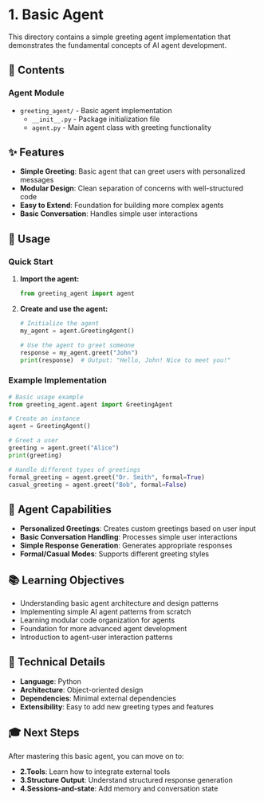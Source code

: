 # 1. Basic Agent

This directory contains a simple greeting agent implementation that demonstrates the fundamental concepts of AI agent development.

## 📁 Contents

### Agent Module
- `greeting_agent/` - Basic agent implementation
  - `__init__.py` - Package initialization file
  - `agent.py` - Main agent class with greeting functionality

## ✨ Features

- **Simple Greeting**: Basic agent that can greet users with personalized messages
- **Modular Design**: Clean separation of concerns with well-structured code
- **Easy to Extend**: Foundation for building more complex agents
- **Basic Conversation**: Handles simple user interactions

## 🚀 Usage

### Quick Start

1. **Import the agent:**
   ```python
   from greeting_agent import agent
   ```

2. **Create and use the agent:**
   ```python
   # Initialize the agent
   my_agent = agent.GreetingAgent()
   
   # Use the agent to greet someone
   response = my_agent.greet("John")
   print(response)  # Output: "Hello, John! Nice to meet you!"
   ```

### Example Implementation

```python
# Basic usage example
from greeting_agent.agent import GreetingAgent

# Create an instance
agent = GreetingAgent()

# Greet a user
greeting = agent.greet("Alice")
print(greeting)

# Handle different types of greetings
formal_greeting = agent.greet("Dr. Smith", formal=True)
casual_greeting = agent.greet("Bob", formal=False)
```

## 🎯 Agent Capabilities

- **Personalized Greetings**: Creates custom greetings based on user input
- **Basic Conversation Handling**: Processes simple user interactions
- **Simple Response Generation**: Generates appropriate responses
- **Formal/Casual Modes**: Supports different greeting styles

## 📚 Learning Objectives

- Understanding basic agent architecture and design patterns
- Implementing simple AI agent patterns from scratch
- Learning modular code organization for agents
- Foundation for more advanced agent development
- Introduction to agent-user interaction patterns

## 🔧 Technical Details

- **Language**: Python
- **Architecture**: Object-oriented design
- **Dependencies**: Minimal external dependencies
- **Extensibility**: Easy to add new greeting types and features

## 🎓 Next Steps

After mastering this basic agent, you can move on to:
- **2.Tools**: Learn how to integrate external tools
- **3.Structure Output**: Understand structured response generation
- **4.Sessions-and-state**: Add memory and conversation state
